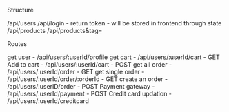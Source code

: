 Structure

/api/users /api/login - return token - will be stored in frontend through state /api/products /api/products&tag=

Routes

get user - /api/users/:userId/profile get cart - /api/users/:userId/cart - 
GET Add to cart - /api/users/:userId/cart - POST get all order - /api/users/:userId/order - GET get single order - /api/users/:userId/order/:orderId - 
GET create an order - /api/users/:userID/order - POST Payment gateway - /api/users/:userId/payment - POST Credit card updation - /api/users/:userId/creditcard
